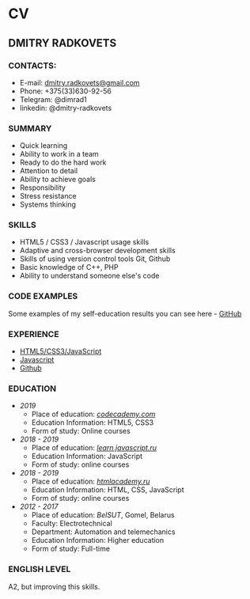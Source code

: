 # CV

## DMITRY RADKOVETS

### CONTACTS:
* E-mail: dmitry.radkovets@gmail.com
* Phone: +375(33)630-92-56
* Telegram: @dimrad1
* linkedin: @dmitry-radkovets

### SUMMARY 
* Quick learning
* Ability to work in a team
* Ready to do the hard work
* Attention to detail
* Ability to achieve goals
* Responsibility
* Stress resistance
* Systems thinking

### SKILLS
* HTML5 / CSS3 / Javascript usage skills
* Adaptive and cross-browser development skills
* Skills of using version control tools Git, Github
* Basic knowledge of C++, PHP
* Ability to understand someone else's code

### CODE EXAMPLES
Some examples of my self-education results you can see here - [GitHub](https://github.com/radvam)

### EXPERIENCE
* [HTML5/CSS3/JavaScript](https://htmlacademy.ru/profile/id877413/achievements)
* [Javascript](https://learn.javascript.ru)
* [Github](https://github.com/radvam)

### EDUCATION
* *2019* 
  * Place of education: [*codecademy.com*](https://www.codecademy.com/users/dimrad/achievements)
  * Education Information: HTML5, CSS3
  * Form of study: Online courses
* *2018 - 2019* 
  * Place of education: [*learn.javascript.ru*](https://learn.javascript.ru)
  * Education Information: JavaScript
  * Form of study: online courses
* *2018 - 2019* 
  * Place of education: [*htmlacademy.ru*](https://htmlacademy.ru/profile/id877413)
  * Education Information: HTML, CSS, JavaScript
  * Form of study: online courses      
* *2012 - 2017* 
  * Place of education: *BelSUT*, Gomel, Belarus
  * Faculty: Electrotechnical
  * Department: Automation and telemechanics
  * Education Information: Higher education
  * Form of study: Full-time

### ENGLISH LEVEL
A2, but improving this skills.